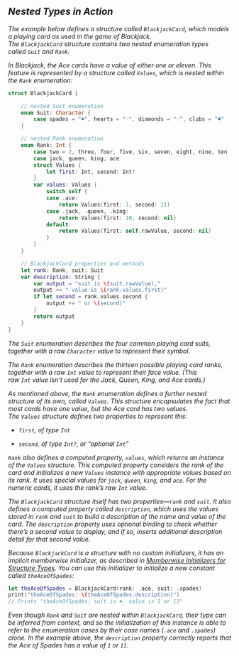 ## *Nested Types in Action*

*The example below defines a structure called `BlackjackCard`, which models a playing card as used in the game of Blackjack. The `BlackjackCard` structure contains two nested enumeration types called `Suit` and `Rank`.*

*In Blackjack, the Ace cards have a value of either one or eleven. This feature is represented by a structure called `Values`, which is nested within the `Rank` enumeration:*

```swift
struct BlackjackCard {

    // nested Suit enumeration
    enum Suit: Character {
        case spades = "♠", hearts = "♡", diamonds = "♢", clubs = "♣"
    }

    // nested Rank enumeration
    enum Rank: Int {
        case two = 2, three, four, five, six, seven, eight, nine, ten
        case jack, queen, king, ace
        struct Values {
            let first: Int, second: Int?
        }
        var values: Values {
            switch self {
            case .ace:
                return Values(first: 1, second: 11)
            case .jack, .queen, .king:
                return Values(first: 10, second: nil)
            default:
                return Values(first: self.rawValue, second: nil)
            }
        }
    }

    // BlackjackCard properties and methods
    let rank: Rank, suit: Suit
    var description: String {
        var output = "suit is \(suit.rawValue),"
        output += " value is \(rank.values.first)"
        if let second = rank.values.second {
            output += " or \(second)"
        }
        return output
    }
}
```

*The `Suit` enumeration describes the four common playing card suits, together with a raw `Character` value to represent their symbol.*

*The `Rank` enumeration describes the thirteen possible playing card ranks, together with a raw `Int` value to represent their face value. (This raw `Int` value isn’t used for the Jack, Queen, King, and Ace cards.)*

*As mentioned above, the `Rank` enumeration defines a further nested structure of its own, called `Values`. This structure encapsulates the fact that most cards have one value, but the Ace card has two values. The `Values` structure defines two properties to represent this:*

- *`first`, of type `Int`*

- *`second`, of type `Int?`, or “optional `Int`”*

*`Rank` also defines a computed property, `values`, which returns an instance of the `Values` structure. This computed property considers the rank of the card and initializes a new `Values` instance with appropriate values based on its rank. It uses special values for `jack`, `queen`, `king`, and `ace`. For the numeric cards, it uses the rank’s raw `Int` value.*

*The `BlackjackCard` structure itself has two properties—`rank` and `suit`. It also defines a computed property called `description`, which uses the values stored in `rank` and `suit` to build a description of the name and value of the card. The `description` property uses optional binding to check whether there’s a second value to display, and if so, inserts additional description detail for that second value.*

*Because `BlackjackCard` is a structure with no custom initializers, it has an implicit memberwise initializer, as described in [Memberwise Initializers for Structure Types](https://docs.swift.org/swift-book/LanguageGuide/Initialization.html#ID214). You can use this initializer to initialize a new constant called `theAceOfSpades`:*

```swift
let theAceOfSpades = BlackjackCard(rank: .ace, suit: .spades)
print("theAceOfSpades: \(theAceOfSpades.description)")
// Prints "theAceOfSpades: suit is ♠, value is 1 or 11"
```

*Even though `Rank` and `Suit` are nested within `BlackjackCard`, their type can be inferred from context, and so the initialization of this instance is able to refer to the enumeration cases by their case names (`.ace` and `.spades`) alone. In the example above, the `description` property correctly reports that the Ace of Spades has a value of `1` or `11`.*
